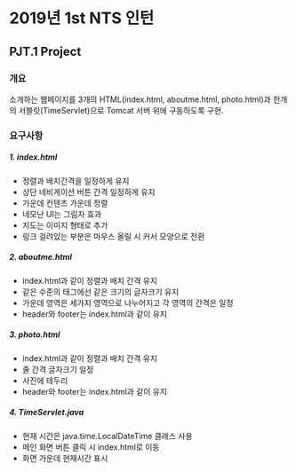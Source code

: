 2019년 1st NTS 인턴
======================

## PJT.1 Project

### 개요
소개하는 웹페이지를 3개의 HTML(index.html, aboutme.html, photo.html)과 한개의 서블릿(TimeServlet)으로 Tomcat 서버 위에 구동하도록 구현.

### 요구사항
##### 1.  index.html
- 정렬과 배치간격을 일정하게 유지
- 상단 네비게이션 버튼 간격 일정하게 유지
- 가운데 컨텐츠 가운데 정렬
- 네모난 UI는 그림자 효과
- 지도는 이미지 형태로 추가
- 링크 걸려있는 부분은 마우스 올릴 시 커서 모양으로 전환

##### 2.  aboutme.html
- index.html과 같이 정렬과 배치 간격 유지
- 같은 수준의 태그에선 같은 크기의 글자크기 유지
- 가운데 영역은 세가지 영역으로 나누어지고 각 영역의 간격은 일정
- header와 footer는 index.html과 같이 유지

##### 3.  photo.html
- index.html과 같이 정렬과 배치 간격 유지
- 줄 간격 글자크기 일정
- 사진에 테두리
- header와 footer는 index.html과 같이 유지

##### 4.  TimeServlet.java
- 현재 시간은 java.time.LocalDateTime 클래스 사용
- 메인 화면 버튼 클릭 시 index.html로 이동
- 화면 가운데 현재시간 표시